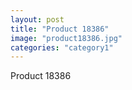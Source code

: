 ```yaml
---
layout: post
title: "Product 18386"
image: "product18386.jpg"
categories: "category1"
---
```

Product 18386
